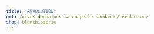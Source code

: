 ```yaml
---
title: "REVOLUTION"
url: /rives-dandaines-la-chapelle-dandaine/revolution/
shop: blanchisserie
---
```

